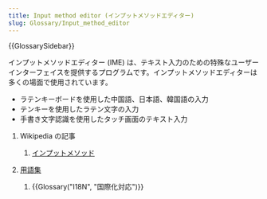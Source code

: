 ```yaml
---
title: Input method editor (インプットメソッドエディター)
slug: Glossary/Input_method_editor
---
```


{{GlossarySidebar}}

インプットメソッドエディター (IME) は、テキスト入力のための特殊なユーザーインターフェイスを提供するプログラムです。インプットメソッドエディターは多くの場面で使用されています。

- ラテンキーボードを使用した中国語、日本語、韓国語の入力
- テンキーを使用したラテン文字の入力
- 手書き文字認識を使用したタッチ画面のテキスト入力

1. Wikipedia の記事

   1. [インプットメソッド](https://ja.wikipedia.org/wiki/インプットメソッド)

2. [用語集](/ja/docs/Glossary)

   1. {{Glossary("I18N", "国際化対応")}}
